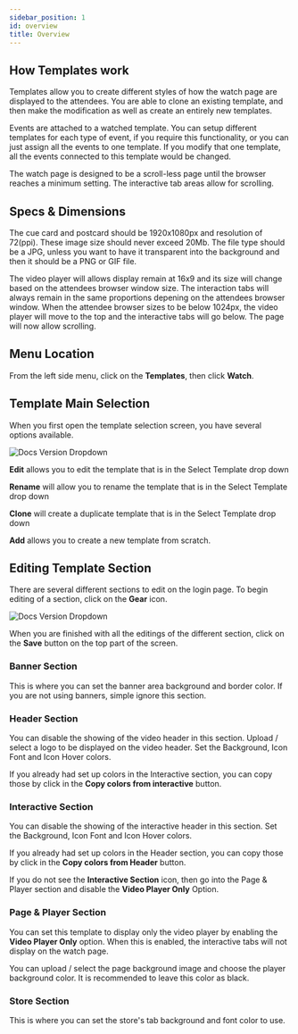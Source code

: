 ```yaml
---
sidebar_position: 1
id: overview
title: Overview
---
```


## How Templates work

Templates allow you to create different styles of how the watch page are displayed to the attendees.  You are able to clone an existing template, and then make the modification as well as create an entirely new templates.

Events are attached to a watched template.  You can setup different templates for each type of event, if you require this functionality, or you can just assign all the events to one template.  If you modify that one template, all the events connected to this template would be changed.

The watch page is designed to be a scroll-less page until the browser reaches a minimum setting.  The interactive tab areas allow for scrolling.

## Specs & Dimensions

The cue card and postcard should be 1920x1080px and resolution of 72(ppi).  These image size should never exceed 20Mb.  The file type should be a JPG, unless you want to have it transparent into the background and then it should be a PNG or GIF file.

The video player will allows display remain at 16x9 and its size will change based on the attendees browser window size.  The interaction tabs will always remain in the same proportions depening on the attendees browser window.  When the attendee browser sizes to be below 1024px, the video player will move to the top and the interactive tabs will go below.  The page will now allow scrolling. 

## Menu Location

From the left side menu, click on the **Templates**, then click **Watch**.


## Template Main Selection

When you first open the template selection screen, you have several options available.

![Docs Version Dropdown](/img/templates/watch/template-watch-main-selection.jpg)

**Edit** allows you to edit the template that is in the Select Template drop down

**Rename** will allow you to rename the template that is in the Select Template drop down

**Clone** will create a duplicate template that is in the Select Template drop down

**Add** allows you to create a new template from scratch.

## Editing Template Section

There are several different sections to edit on the login page.  To begin editing of a section, click on the **Gear** icon.

![Docs Version Dropdown](/img/templates/watch/watch-edit-main-section.jpg)

When you are finished with all the editings of the different section, click on the **Save** button on the top part of the screen.

### Banner Section

This is where you can set the banner area background and border color.  If you are not using banners, simple ignore this section.

### Header Section

You can disable the showing of the video header in this section.  Upload / select a logo to be displayed on the video header.  Set the Background, Icon Font and Icon Hover colors.

If you already had set up colors in the Interactive section, you can copy those by click in the **Copy colors from interactive** button.

### Interactive Section

You can disable the showing of the interactive header in this section. Set the Background, Icon Font and Icon Hover colors.

If you already had set up colors in the Header section, you can copy those by click in the **Copy colors from Header** button.

If you do not see the **Interactive Section** icon, then go into the Page & Player section and disable the **Video Player Only** Option.

### Page & Player Section

You can set this template to display only the video player by enabling the **Video Player Only** option.  When this is enabled, the interactive tabs will not display on the watch page.

You can upload / select the page background image and choose the player background color.  It is recommended to leave this color as black.

### Store Section

This is where you can set the store's tab background and font color to use.



